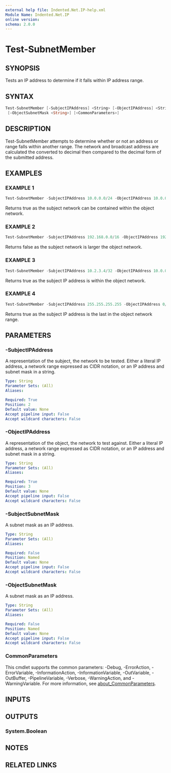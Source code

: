 ```yaml
---
external help file: Indented.Net.IP-help.xml
Module Name: Indented.Net.IP
online version:
schema: 2.0.0
---
```


# Test-SubnetMember

## SYNOPSIS

Tests an IP address to determine if it falls within IP address range.

## SYNTAX

```powershell
Test-SubnetMember [-SubjectIPAddress] <String> [-ObjectIPAddress] <String> [-SubjectSubnetMask <String>]
 [-ObjectSubnetMask <String>] [<CommonParameters>]
```

## DESCRIPTION

Test-SubnetMember attempts to determine whether or not an address or range falls within another range.
The network and broadcast address are calculated the converted to decimal then compared to the
decimal form of the submitted address.

## EXAMPLES

### EXAMPLE 1

```powershell
Test-SubnetMember -SubjectIPAddress 10.0.0.0/24 -ObjectIPAddress 10.0.0.0/16
```

Returns true as the subject network can be contained within the object network.

### EXAMPLE 2

```powershell
Test-SubnetMember -SubjectIPAddress 192.168.0.0/16 -ObjectIPAddress 192.168.0.0/24
```

Returns false as the subject network is larger the object network.

### EXAMPLE 3

```powershell
Test-SubnetMember -SubjectIPAddress 10.2.3.4/32 -ObjectIPAddress 10.0.0.0/8
```

Returns true as the subject IP address is within the object network.

### EXAMPLE 4

```powershell
Test-SubnetMember -SubjectIPAddress 255.255.255.255 -ObjectIPAddress 0/0
```

Returns true as the subject IP address is the last in the object network range.

## PARAMETERS

### -SubjectIPAddress

A representation of the subject, the network to be tested.
Either a literal IP address, a network range expressed as CIDR notation, or an IP address and
subnet mask in a string.

```yaml
Type: String
Parameter Sets: (All)
Aliases:

Required: True
Position: 2
Default value: None
Accept pipeline input: False
Accept wildcard characters: False
```

### -ObjectIPAddress

A representation of the object, the network to test against.
Either a literal IP address, a network range expressed as CIDR notation, or an IP address and
subnet mask in a string.

```yaml
Type: String
Parameter Sets: (All)
Aliases:

Required: True
Position: 3
Default value: None
Accept pipeline input: False
Accept wildcard characters: False
```

### -SubjectSubnetMask

A subnet mask as an IP address.

```yaml
Type: String
Parameter Sets: (All)
Aliases:

Required: False
Position: Named
Default value: None
Accept pipeline input: False
Accept wildcard characters: False
```

### -ObjectSubnetMask

A subnet mask as an IP address.

```yaml
Type: String
Parameter Sets: (All)
Aliases:

Required: False
Position: Named
Default value: None
Accept pipeline input: False
Accept wildcard characters: False
```

### CommonParameters

This cmdlet supports the common parameters: -Debug, -ErrorAction, -ErrorVariable,
-InformationAction, -InformationVariable, -OutVariable, -OutBuffer, -PipelineVariable,
-Verbose, -WarningAction, and -WarningVariable. For more information, see
[about_CommonParameters](http://go.microsoft.com/fwlink/?LinkID=113216).

## INPUTS

## OUTPUTS

### System.Boolean

## NOTES

## RELATED LINKS
